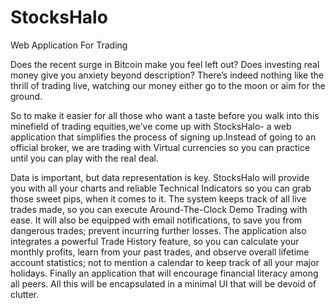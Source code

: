# StocksHalo
Web Application For Trading


Does the recent surge in Bitcoin make you feel left out?
Does investing real money give you anxiety beyond description?
There’s indeed nothing like the thrill of trading live, watching our money either go to the moon or aim for the ground.

So to make it easier for all those who want a taste before you walk into this minefield of trading equities,we’ve come up with StocksHalo- a web application that simplifies the process of signing up.Instead of going to an official broker, we are trading with Virtual currencies so you can practice until you can play with the real deal.

Data is important, but data representation is key. StocksHalo will provide you with all your charts and reliable Technical Indicators so you can grab those sweet pips, when it comes to it.
The system keeps track of all live trades made, so you can execute Around-The-Clock Demo Trading with ease. It will also be equipped with email notifications, to save you from dangerous trades; prevent incurring further losses. The application also integrates a powerful Trade History feature, so you can calculate your monthly profits, learn from your past trades, and observe overall lifetime account statistics; not to mention a calendar to keep track of all your major holidays. Finally an application that will encourage financial literacy among all peers. 
All this will be encapsulated in a minimal UI that will be devoid of clutter.
